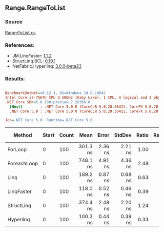 ﻿## Range.RangeToList

### Source
[RangeToList.cs](../LinqBenchmarks/Range/RangeToList.cs)

### References:
- JM.LinqFaster: [1.1.2](https://www.nuget.org/packages/JM.LinqFaster/1.1.2)
- StructLinq.BCL: [0.19.1](https://www.nuget.org/packages/StructLinq.BCL/0.19.1)
- NetFabric.Hyperlinq: [3.0.0-beta23](https://www.nuget.org/packages/NetFabric.Hyperlinq/3.0.0-beta23)

### Results:
``` ini

BenchmarkDotNet=v0.12.1, OS=Windows 10.0.19042
Intel Core i7-7567U CPU 3.50GHz (Kaby Lake), 1 CPU, 4 logical and 2 physical cores
.NET Core SDK=5.0.100-preview.7.20366.6
  [Host]        : .NET Core 5.0.0 (CoreCLR 5.0.20.36411, CoreFX 5.0.20.36411), X64 RyuJIT
  .NET Core 5.0 : .NET Core 5.0.0 (CoreCLR 5.0.20.36411, CoreFX 5.0.20.36411), X64 RyuJIT

Job=.NET Core 5.0  Runtime=.NET Core 5.0  

```
|      Method | Start | Count |     Mean |   Error |  StdDev | Ratio | RatioSD |  Gen 0 | Gen 1 | Gen 2 | Allocated |
|------------ |------ |------ |---------:|--------:|--------:|------:|--------:|-------:|------:|------:|----------:|
|     ForLoop |     0 |   100 | 301.3 ns | 2.36 ns | 2.21 ns |  1.00 |    0.00 | 0.5660 |     - |     - |    1184 B |
| ForeachLoop |     0 |   100 | 748.1 ns | 4.91 ns | 4.36 ns |  2.48 |    0.03 | 0.5922 |     - |     - |    1240 B |
|        Linq |     0 |   100 | 189.2 ns | 0.87 ns | 0.68 ns |  0.63 |    0.00 | 0.2370 |     - |     - |     496 B |
|  LinqFaster |     0 |   100 | 118.0 ns | 0.52 ns | 0.46 ns |  0.39 |    0.00 | 0.4206 |     - |     - |     880 B |
|  StructLinq |     0 |   100 | 374.4 ns | 2.48 ns | 2.20 ns |  1.24 |    0.01 | 0.2294 |     - |     - |     480 B |
|   Hyperlinq |     0 |   100 | 100.3 ns | 0.44 ns | 0.39 ns |  0.33 |    0.00 | 0.2333 |     - |     - |     488 B |
